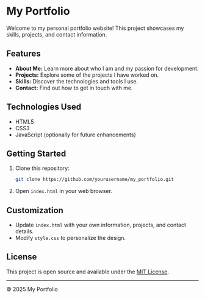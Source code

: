 # My Portfolio

Welcome to my personal portfolio website! This project showcases my skills, projects, and contact information.

## Features

- **About Me:** Learn more about who I am and my passion for development.
- **Projects:** Explore some of the projects I have worked on.
- **Skills:** Discover the technologies and tools I use.
- **Contact:** Find out how to get in touch with me.

## Technologies Used

- HTML5
- CSS3
- JavaScript (optionally for future enhancements)

## Getting Started

1. Clone this repository:
    ```bash
    git clone https://github.com/yourusername/my_portfolio.git
    ```
2. Open `index.html` in your web browser.

## Customization

- Update `index.html` with your own information, projects, and contact details.
- Modify `style.css` to personalize the design.

## License

This project is open source and available under the [MIT License](LICENSE).

---
© 2025 My Portfolio
